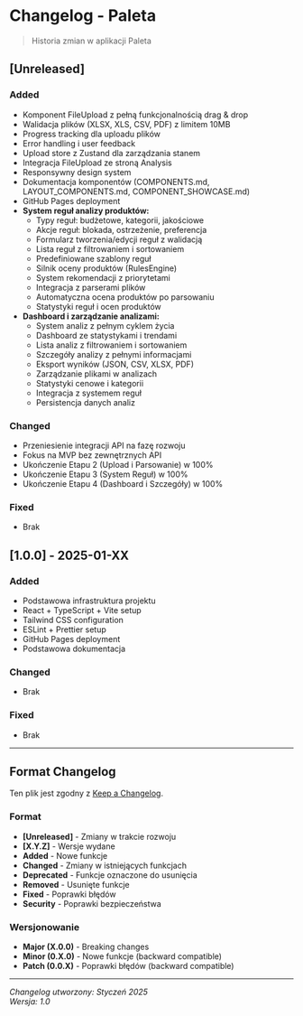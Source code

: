 # Changelog - Paleta

> Historia zmian w aplikacji Paleta

## [Unreleased]

### Added
- Komponent FileUpload z pełną funkcjonalnością drag & drop
- Walidacja plików (XLSX, XLS, CSV, PDF) z limitem 10MB
- Progress tracking dla uploadu plików
- Error handling i user feedback
- Upload store z Zustand dla zarządzania stanem
- Integracja FileUpload ze stroną Analysis
- Responsywny design system
- Dokumentacja komponentów (COMPONENTS.md, LAYOUT_COMPONENTS.md, COMPONENT_SHOWCASE.md)
- GitHub Pages deployment
- **System reguł analizy produktów:**
  - Typy reguł: budżetowe, kategorii, jakościowe
  - Akcje reguł: blokada, ostrzeżenie, preferencja
  - Formularz tworzenia/edycji reguł z walidacją
  - Lista reguł z filtrowaniem i sortowaniem
  - Predefiniowane szablony reguł
  - Silnik oceny produktów (RulesEngine)
  - System rekomendacji z priorytetami
  - Integracja z parserami plików
  - Automatyczna ocena produktów po parsowaniu
  - Statystyki reguł i ocen produktów
- **Dashboard i zarządzanie analizami:**
  - System analiz z pełnym cyklem życia
  - Dashboard ze statystykami i trendami
  - Lista analiz z filtrowaniem i sortowaniem
  - Szczegóły analizy z pełnymi informacjami
  - Eksport wyników (JSON, CSV, XLSX, PDF)
  - Zarządzanie plikami w analizach
  - Statystyki cenowe i kategorii
  - Integracja z systemem reguł
  - Persistencja danych analiz

### Changed
- Przeniesienie integracji API na fazę rozwoju
- Fokus na MVP bez zewnętrznych API
- Ukończenie Etapu 2 (Upload i Parsowanie) w 100%
- Ukończenie Etapu 3 (System Reguł) w 100%
- Ukończenie Etapu 4 (Dashboard i Szczegóły) w 100%

### Fixed
- Brak

## [1.0.0] - 2025-01-XX

### Added
- Podstawowa infrastruktura projektu
- React + TypeScript + Vite setup
- Tailwind CSS configuration
- ESLint + Prettier setup
- GitHub Pages deployment
- Podstawowa dokumentacja

### Changed
- Brak

### Fixed
- Brak

---

## Format Changelog

Ten plik jest zgodny z [Keep a Changelog](https://keepachangelog.com/en/1.0.0/).

### Format
- **[Unreleased]** - Zmiany w trakcie rozwoju
- **[X.Y.Z]** - Wersje wydane
- **Added** - Nowe funkcje
- **Changed** - Zmiany w istniejących funkcjach
- **Deprecated** - Funkcje oznaczone do usunięcia
- **Removed** - Usunięte funkcje
- **Fixed** - Poprawki błędów
- **Security** - Poprawki bezpieczeństwa

### Wersjonowanie
- **Major (X.0.0)** - Breaking changes
- **Minor (0.X.0)** - Nowe funkcje (backward compatible)
- **Patch (0.0.X)** - Poprawki błędów (backward compatible)

---

*Changelog utworzony: Styczeń 2025*  
*Wersja: 1.0*
